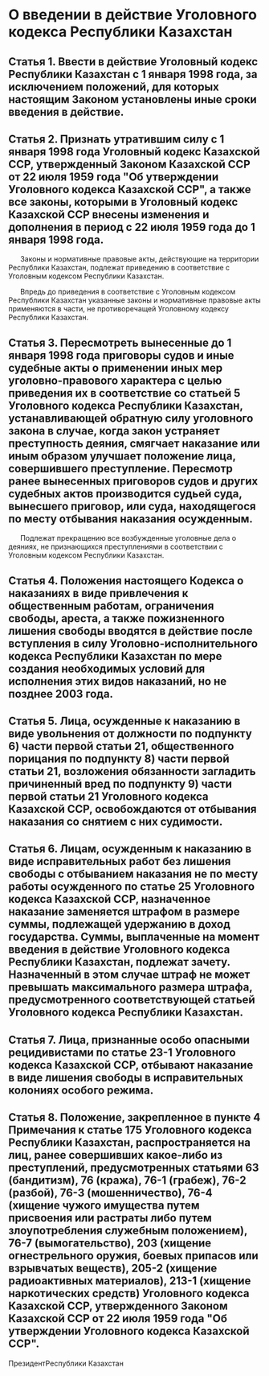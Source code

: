 # О введении в действие Уголовного кодекса Республики Казахстан

## Статья 1. Ввести в действие Уголовный кодекс Республики Казахстан с 1 января 1998 года, за исключением положений, для которых настоящим Законом установлены иные сроки введения в действие.

## Статья 2. Признать утратившим силу с 1 января 1998 года Уголовный кодекс Казахской ССР, утвержденный Законом Казахской ССР от 22 июля 1959 года "Об утверждении Уголовного кодекса Казахской ССР", а также все законы, которыми в Уголовный кодекс Казахской ССР внесены изменения и дополнения в период с 22 июля 1959 года до 1 января 1998 года.

      Законы и нормативные правовые акты, действующие на территории Республики Казахстан, подлежат приведению в соответствие с Уголовным кодексом Республики Казахстан.

      Впредь до приведения в соответствие с Уголовным кодексом Республики Казахстан указанные законы и нормативные правовые акты применяются в части, не противоречащей Уголовному кодексу Республики Казахстан.

## Статья 3. Пересмотреть вынесенные до 1 января 1998 года приговоры судов и иные судебные акты о применении иных мер уголовно-правового характера с целью приведения их в соответствие со статьей 5 Уголовного кодекса Республики Казахстан, устанавливающей обратную силу уголовного закона в случае, когда закон устраняет преступность деяния, смягчает наказание или иным образом улучшает положение лица, совершившего преступление. Пересмотр ранее вынесенных приговоров судов и других судебных актов производится судьей суда, вынесшего приговор, или суда, находящегося по месту отбывания наказания осужденным.

      Подлежат прекращению все возбужденные уголовные дела о деяниях, не признающихся преступлениями в соответствии с Уголовным кодексом Республики Казахстан.

## Статья 4. Положения настоящего Кодекса о наказаниях в виде привлечения к общественным работам, ограничения свободы, ареста, а также пожизненного лишения свободы вводятся в действие после вступления в силу Уголовно-исполнительного кодекса Республики Казахстан по мере создания необходимых условий для исполнения этих видов наказаний, но не позднее 2003 года.

## Статья 5. Лица, осужденные к наказанию в виде увольнения от должности по подпункту 6) части первой статьи 21, общественного порицания по подпункту 8) части первой статьи 21, возложения обязанности загладить причиненный вред по подпункту 9) части первой статьи 21 Уголовного кодекса Казахской ССР, освобождаются от отбывания наказания со снятием с них судимости.

## Статья 6. Лицам, осужденным к наказанию в виде исправительных работ без лишения свободы с отбыванием наказания не по месту работы осужденного по статье 25 Уголовного кодекса Казахской ССР, назначенное наказание заменяется штрафом в размере суммы, подлежащей удержанию в доход государства. Суммы, выплаченные на момент введения в действие Уголовного кодекса Республики Казахстан, подлежат зачету. Назначенный в этом случае штраф не может превышать максимального размера штрафа, предусмотренного соответствующей статьей Уголовного кодекса Республики Казахстан.

## Статья 7. Лица, признанные особо опасными рецидивистами по статье 23-1 Уголовного кодекса Казахской ССР, отбывают наказание в виде лишения свободы в исправительных колониях особого режима.

## Статья 8. Положение, закрепленное в пункте 4 Примечания к статье 175 Уголовного кодекса Республики Казахстан, распространяется на лиц, ранее совершивших какое-либо из преступлений, предусмотренных статьями 63 (бандитизм), 76 (кража), 76-1 (грабеж), 76-2 (разбой), 76-3 (мошенничество), 76-4 (хищение чужого имущества путем присвоения или растраты либо путем злоупотребления служебным положением), 76-7 (вымогательство), 203 (хищение огнестрельного оружия, боевых припасов или взрывчатых веществ), 205-2 (хищение радиоактивных материалов), 213-1 (хищение наркотических средств) Уголовного кодекса Казахской ССР, утвержденного Законом Казахской ССР от 22 июля 1959 года "Об утверждении Уголовного кодекса Казахской ССР".

ПрезидентРеспублики Казахстан

